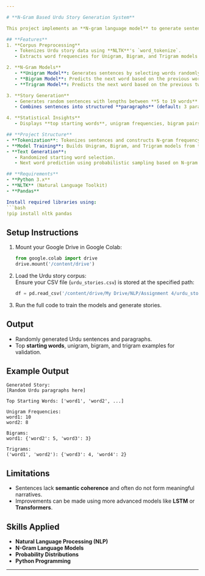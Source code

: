```yaml
---

# **N-Gram Based Urdu Story Generation System**

This project implements an **N-gram language model** to generate sentences and paragraphs from an Urdu story corpus. The system is capable of generating text using **Unigram, Bigram, and Trigram models**, showcasing the probabilistic relationships between words.

## **Features**
1. **Corpus Preprocessing**  
   - Tokenizes Urdu story data using **NLTK**'s `word_tokenize`.  
   - Extracts word frequencies for Unigram, Bigram, and Trigram models.  

2. **N-Gram Models**  
   - **Unigram Model**: Generates sentences by selecting words randomly based on frequency.  
   - **Bigram Model**: Predicts the next word based on the previous word's frequency.  
   - **Trigram Model**: Predicts the next word based on the previous two words.  

3. **Story Generation**  
   - Generates random sentences with lengths between **5 to 19 words**.  
   - Combines sentences into structured **paragraphs** (default: 3 paragraphs with 5 sentences each).  

4. **Statistical Insights**  
   - Displays **top starting words**, unigram frequencies, bigram pairs, and trigram sequences for verification.  

## **Project Structure**
- **Tokenization**: Tokenizes sentences and constructs N-gram frequency distributions.  
- **Model Training**: Builds Unigram, Bigram, and Trigram models from the corpus.  
- **Text Generation**:  
   - Randomized starting word selection.  
   - Next word prediction using probabilistic sampling based on N-gram models.  

## **Requirements**
- **Python 3.x**  
- **NLTK** (Natural Language Toolkit)  
- **Pandas**  

Install required libraries using:  
```bash
!pip install nltk pandas
```

## **Setup Instructions**
1. Mount your Google Drive in Google Colab:  
   ```python
   from google.colab import drive
   drive.mount('/content/drive')
   ```
2. Load the Urdu story corpus:  
   Ensure your CSV file (`urdu_stories.csv`) is stored at the specified path:  
   ```python
   df = pd.read_csv('/content/drive/My Drive/NLP/Assignment 4/urdu_stories.csv', encoding='utf-8')
   ```

3. Run the full code to train the models and generate stories.  

## **Output**
- Randomly generated Urdu sentences and paragraphs.  
- Top **starting words**, unigram, bigram, and trigram examples for validation.  

## **Example Output**
```text
Generated Story:
[Random Urdu paragraphs here]

Top Starting Words: ['word1', 'word2', ...]

Unigram Frequencies:
word1: 10
word2: 8

Bigrams:
word1: {'word2': 5, 'word3': 3}

Trigrams:
('word1', 'word2'): {'word3': 4, 'word4': 2}
```

## **Limitations**
- Sentences lack **semantic coherence** and often do not form meaningful narratives.  
- Improvements can be made using more advanced models like **LSTM** or **Transformers**.

## **Skills Applied**
- **Natural Language Processing (NLP)**  
- **N-Gram Language Models**  
- **Probability Distributions**  
- **Python Programming**  

---
```

